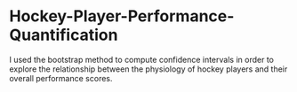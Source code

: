# Hockey-Player-Performance-Quantification
I used the bootstrap method to compute confidence intervals in order to explore the relationship between the physiology of hockey players and their overall performance scores.
